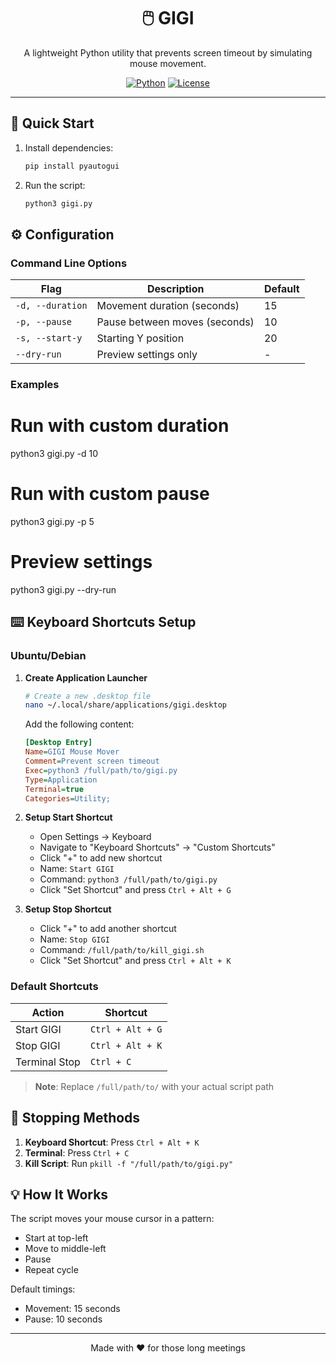 <div align="center">

# 🖱️ GIGI

A lightweight Python utility that prevents screen timeout by simulating mouse movement.

[![Python](https://img.shields.io/badge/Python-3.x-blue.svg)](https://www.python.org/)
[![License](https://img.shields.io/badge/license-MIT-green.svg)](LICENSE)

</div>

---

## 🚀 Quick Start

1. Install dependencies:
   ```bash
   pip install pyautogui
   ```

2. Run the script:
   ```bash
   python3 gigi.py
   ```

## ⚙️ Configuration

### Command Line Options

| Flag | Description | Default |
|------|-------------|---------|
| `-d, --duration` | Movement duration (seconds) | 15 |
| `-p, --pause` | Pause between moves (seconds) | 10 |
| `-s, --start-y` | Starting Y position | 20 |
| `--dry-run` | Preview settings only | - |

### Examples

# Run with custom duration
python3 gigi.py -d 10

# Run with custom pause
python3 gigi.py -p 5

# Preview settings
python3 gigi.py --dry-run

## ⌨️ Keyboard Shortcuts Setup

### Ubuntu/Debian

1. **Create Application Launcher**
   ```bash
   # Create a new .desktop file
   nano ~/.local/share/applications/gigi.desktop
   ```

   Add the following content:
   ```ini
   [Desktop Entry]
   Name=GIGI Mouse Mover
   Comment=Prevent screen timeout
   Exec=python3 /full/path/to/gigi.py
   Type=Application
   Terminal=true
   Categories=Utility;
   ```

2. **Setup Start Shortcut**
   - Open Settings → Keyboard
   - Navigate to "Keyboard Shortcuts" → "Custom Shortcuts"
   - Click "+" to add new shortcut
   - Name: `Start GIGI`
   - Command: `python3 /full/path/to/gigi.py`
   - Click "Set Shortcut" and press `Ctrl + Alt + G`

3. **Setup Stop Shortcut**
   - Click "+" to add another shortcut
   - Name: `Stop GIGI`
   - Command: `/full/path/to/kill_gigi.sh`
   - Click "Set Shortcut" and press `Ctrl + Alt + K`

### Default Shortcuts
| Action | Shortcut |
|--------|----------|
| Start GIGI | `Ctrl + Alt + G` |
| Stop GIGI | `Ctrl + Alt + K` |
| Terminal Stop | `Ctrl + C` |

> **Note**: Replace `/full/path/to/` with your actual script path

## 🛑 Stopping Methods

1. **Keyboard Shortcut**: Press `Ctrl + Alt + K`
2. **Terminal**: Press `Ctrl + C`
3. **Kill Script**: Run `pkill -f "/full/path/to/gigi.py"`

## 💡 How It Works

The script moves your mouse cursor in a pattern:
- Start at top-left
- Move to middle-left
- Pause
- Repeat cycle

Default timings:
- Movement: 15 seconds
- Pause: 10 seconds

---

<div align="center">
Made with ❤️ for those long meetings
</div>
